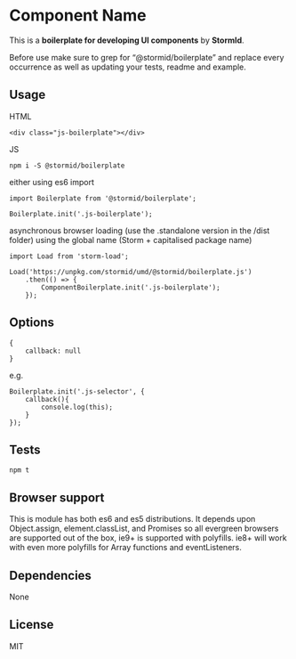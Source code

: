 
# Component Name

This is a **boilerplate for developing UI components** by **StormId**.

Before use make sure to grep for “@stormid/boilerplate” and replace every occurrence as well as updating your tests, readme and example.

## Usage
HTML
```
<div class="js-boilerplate"></div>
```

JS
```
npm i -S @stormid/boilerplate
```
either using es6 import
```
import Boilerplate from '@stormid/boilerplate';

Boilerplate.init('.js-boilerplate');
```
asynchronous browser loading (use the .standalone version in the /dist folder) using the global name (Storm + capitalised package name)
```
import Load from 'storm-load';

Load('https://unpkg.com/stormid/umd/@stormid/boilerplate.js')
    .then(() => {
        ComponentBoilerplate.init('.js-boilerplate');
    });
```

## Options
```
{
    callback: null
}
```

e.g.
```
Boilerplate.init('.js-selector', {
    callback(){
        console.log(this);
    }
});
```

## Tests
```
npm t
```

## Browser support
This is module has both es6 and es5 distributions. It depends upon Object.assign, element.classList, and Promises so all evergreen browsers are supported out of the box, ie9+ is supported with polyfills. ie8+ will work with even more polyfills for Array functions and eventListeners.

## Dependencies
None

## License
MIT
